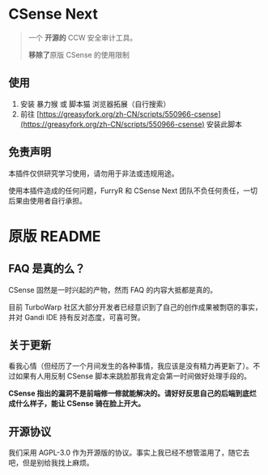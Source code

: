 # CSense Next

> 一个 **开源的** CCW 安全审计工具。
>
> **移除了**原版 CSense 的使用限制

## 使用

1. 安装 暴力猴 或 脚本猫 浏览器拓展（自行搜索）
2. 前往 [https://greasyfork.org/zh-CN/scripts/550966-csense](https://greasyfork.org/zh-CN/scripts/550966-csense) 安装此脚本

## 免责声明

本插件仅供研究学习使用，请勿用于非法或违规用途。

使用本插件造成的任何问题，FurryR 和 CSense Next 团队不负任何责任，一切后果由使用者自行承担。

# 原版 README

## FAQ 是真的么？

CSense 固然是一时兴起的产物，然而 FAQ 的内容大抵都是真的。

目前 TurboWarp 社区大部分开发者已经意识到了自己的创作成果被剽窃的事实，并对 Gandi IDE 持有反对态度，可喜可贺。

## 关于更新

看我心情（但经历了一个月间发生的各种事情，我应该是没有精力再更新了）。不过如果有人用反制 CSense 脚本来跳脸那我肯定会第一时间做好处理手段的。

**CSense 指出的漏洞不是前端修一修就能解决的。请好好反思自己的后端到底烂成什么样子，能让 CSense 骑在脸上开大。**

## 开源协议

我们采用 AGPL-3.0 作为开源版的协议。事实上我已经不想管滥用了，随它去吧，但是别给我找上麻烦。
